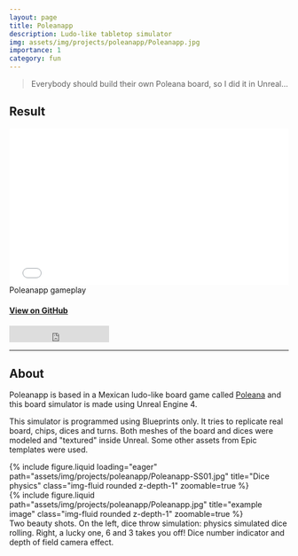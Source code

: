 ```yaml
---
layout: page
title: Poleanapp
description: Ludo-like tabletop simulator
img: assets/img/projects/poleanapp/Poleanapp.jpg
importance: 1
category: fun
---
```


> Everybody should build their own Poleana board, so I did it in Unreal...

## Result

<div>
    <style>
        .embed-container {
            position: relative;
            padding-bottom: 56.25%;
            height: 0;
            overflow: hidden;
            max-width: 100%;
        }
        .embed-container iframe,
        .embed-container object,
        .embed-container embed {
            position: absolute;
            top: 0;
            left: 0;
            width: 100%;
            height: 100%;
        }
    </style>
    <div class='embed-container'>
        <iframe src="//www.youtube.com/embed/p65aSIYT8js" allowfullscreen="" frameborder="0"></iframe>
    </div>
</div>
<div class="caption">
    Poleanapp gameplay
</div>

#### [View on GitHub](https://github.com/Aestial/Poleanapp)

<!-- Star on GitHub button -->
<iframe src="https://ghbtns.com/github-btn.html?user=Aestial&repo=Poleanapp&type=star&count=true&size=large" frameborder="0" scrolling="0" width="180" height="30" title="GitHub"></iframe>

---

## About

Poleanapp is based in a Mexican ludo-like board game called [Poleana](https://gatopardo.com/estilo-de-vida/poleana-el-juego-de-mesa-de-la-carcel/) and this board simulator is made using Unreal Engine 4.

This simulator is programmed using Blueprints only. It tries to replicate real board, chips, dices and turns. Both meshes of the board and dices were modeled and "textured" inside Unreal. Some other assets from Epic templates were used.


<div class="row">
    <div class="col-sm mt-3 mt-md-0">
        {% include figure.liquid loading="eager" path="assets/img/projects/poleanapp/Poleanapp-SS01.jpg" title="Dice physics" class="img-fluid rounded z-depth-1" zoomable=true %}
    </div>
    <div class="col-sm mt-3 mt-md-0">
        {% include figure.liquid path="assets/img/projects/poleanapp/Poleanapp.jpg" title="example image" class="img-fluid rounded z-depth-1" zoomable=true %}
    </div>
</div>
<div class="caption">
    Two beauty shots. On the left, dice throw simulation: physics simulated dice rolling. Right, a lucky one, 6 and 3 takes you off! Dice number indicator and depth of field camera effect.
</div>